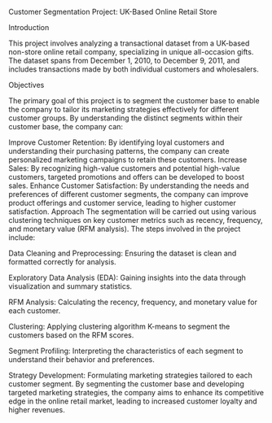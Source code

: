 Customer Segmentation Project: UK-Based Online Retail Store

Introduction

This project involves analyzing a transactional dataset from a UK-based non-store online retail company, specializing in unique all-occasion gifts. The dataset spans from December 1, 2010, to December 9, 2011, and includes transactions made by both individual customers and wholesalers.

Objectives

The primary goal of this project is to segment the customer base to enable the company to tailor its marketing strategies effectively for different customer groups. By understanding the distinct segments within their customer base, the company can:

Improve Customer Retention: By identifying loyal customers and understanding their purchasing patterns, the company can create personalized marketing campaigns to retain these customers.
Increase Sales: By recognizing high-value customers and potential high-value customers, targeted promotions and offers can be developed to boost sales.
Enhance Customer Satisfaction: By understanding the needs and preferences of different customer segments, the company can improve product offerings and customer service, leading to higher customer satisfaction.
Approach
The segmentation will be carried out using various clustering techniques on key customer metrics such as recency, frequency, and monetary value (RFM analysis). The steps involved in the project include:

Data Cleaning and Preprocessing: Ensuring the dataset is clean and formatted correctly for analysis.

Exploratory Data Analysis (EDA): Gaining insights into the data through visualization and summary statistics.

RFM Analysis: Calculating the recency, frequency, and monetary value for each customer.

Clustering: Applying clustering algorithm K-means  to segment the customers based on the RFM scores.

Segment Profiling: Interpreting the characteristics of each segment to understand their behavior and preferences.

Strategy Development: Formulating marketing strategies tailored to each customer segment.
By segmenting the customer base and developing targeted marketing strategies, the company aims to enhance its competitive edge in the online retail market, leading to increased customer loyalty and higher revenues.






